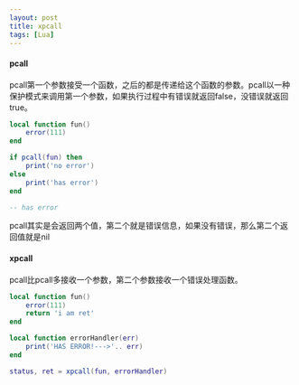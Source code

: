 ```yaml
---
layout: post
title: xpcall
tags: [Lua]
---
```


#### pcall

pcall第一个参数接受一个函数，之后的都是传递给这个函数的参数。pcall以一种保护模式来调用第一个参数，如果执行过程中有错误就返回false，没错误就返回true。

```lua
local function fun()
    error(111)
end

if pcall(fun) then
    print('no error')
else
    print('has error')
end

-- has error
```

pcall其实是会返回两个值，第二个就是错误信息，如果没有错误，那么第二个返回值就是nil

#### xpcall

pcall比pcall多接收一个参数，第二个参数接收一个错误处理函数。

```lua
local function fun()
    error(111)
    return 'i am ret'
end

local function errorHandler(err)
    print('HAS ERROR!--->'.. err)
end

status, ret = xpcall(fun, errorHandler)
```

